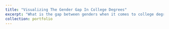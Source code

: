 ```yaml
---
title: "Visualizing The Gender Gap In College Degrees"
excerpt: "What is the gap between genders when it comes to college degrees?"
collection: portfolio
---
```


